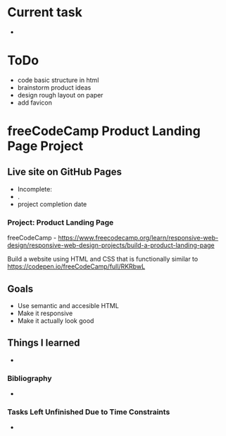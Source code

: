 # Current task
 - 

# ToDo
 - code basic structure in html
 - brainstorm product ideas
 - design rough layout on paper
 - add favicon

# freeCodeCamp Product Landing Page Project

## Live site on GitHub Pages
 - Incomplete:
  - . 
 - project completion date
 
### Project: Product Landing Page
freeCodeCamp - https://www.freecodecamp.org/learn/responsive-web-design/responsive-web-design-projects/build-a-product-landing-page

Build a website using HTML and CSS that is functionally similar to https://codepen.io/freeCodeCamp/full/RKRbwL

## Goals
 - Use semantic and accesible HTML
 - Make it responsive
 - Make it actually look good
 
## Things I learned
- 

### Bibliography
- 

### Tasks Left Unfinished Due to Time Constraints
- 
